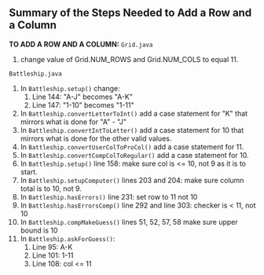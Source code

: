 Summary of the Steps Needed to Add a Row and a Column
-----------------------------------------------------

**TO ADD A ROW AND A COLUMN:**
`Grid.java`
1. change value of Grid.NUM_ROWS and Grid.NUM_COLS to equal 11.

`Battleship.java`   
1. In `Battleship.setup()` change:
   1. Line 144: "A-J" becomes "A-K"
   2. Line 147: "1-10" becomes "1-11"
2. In `Battleship.convertLetterToInt()` add a case statement for "K" that mirrors what is done for "A" - "J"
3. In `Battleship.convertIntToLetter()` add a case statement for 10 that mirrors what is done for the other valid values.
4. In `Battleship.convertUserColToProCol()` add a case statement for 11.
5. In `Battleship.convertCompColToRegular()` add a case statement for 10.
6. In `Battleship.setup()` line 158: make sure col is <= 10, not 9 as it is to start.
7. In `Battleship.setupComputer()` lines 203 and 204: make sure column total is to 10, not 9.
8. In `Battleship.hasErrors()` line 231: set row to 11 not 10
9.  In `Battleship.hasErrorsComp()` line 292 and line 303: checker is < 11, not 10
10. In `Battleship.compMakeGuess()` lines 51, 52, 57, 58 make sure upper bound is 10
11. In `Battleship.askForGuess()`:
    1.  Line 95: A-K
    2.  Line 101: 1-11
    3.  Line 108: col <= 11